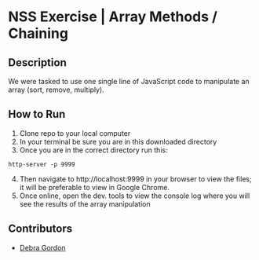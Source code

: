 # NSS Exercise | Array Methods / Chaining

## Description
We were tasked to use one single line of JavaScript code to manipulate an array (sort, remove, multiply).

## How to Run
1. Clone repo to your local computer
2. In your terminal be sure you are in this downloaded directory
3. Once you are in the correct directory run this:

  ```
  http-server -p 9999
  ```

4. Then navigate to http://localhost:9999 in your browser to view the files; it will be preferable to view in Google Chrome.
5. Once online, open the dev. tools to view the console log where you will see the results of the array manipulation

## Contributors
- [Debra Gordon](http://github.com/debragordon)